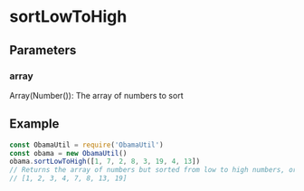 # sortLowToHigh
## Parameters
### array
Array(Number()): The array of numbers to sort
## Example
```javascript
const ObamaUtil = require('ObamaUtil')
const obama = new ObamaUtil()
obama.sortLowToHigh([1, 7, 2, 8, 3, 19, 4, 13])
// Returns the array of numbers but sorted from low to high numbers, or in this case,
// [1, 2, 3, 4, 7, 8, 13, 19]
```